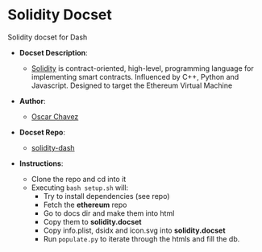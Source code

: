Solidity Docset
=======================

Solidity docset for Dash

- __Docset Description__:
	- [Solidity](solidity.readthedocs.io) is contract-oriented, high-level, programming language for implementing smart contracts. Influenced by C++, Python and Javascript. Designed to target the Ethereum Virtual Machine

- __Author__: 
	- [Oscar Chavez <oschvr>](http://github.com/oschvr)

- __Docset Repo__: 
	- [solidity-dash](https://github.com/oschvr/solidity-dash)

- __Instructions__:
	-  Clone the repo and cd into it
	- Executing `bash setup.sh` will:
		- Try to install dependencies (see repo)
		- Fetch the **ethereum** repo
		- Go to docs dir and make them into html
		- Copy them to **solidity.docset**
		- Copy info.plist, dsidx and icon.svg into **solidity.docset**
		- Run `populate.py` to iterate through the htmls and fill the db. 
